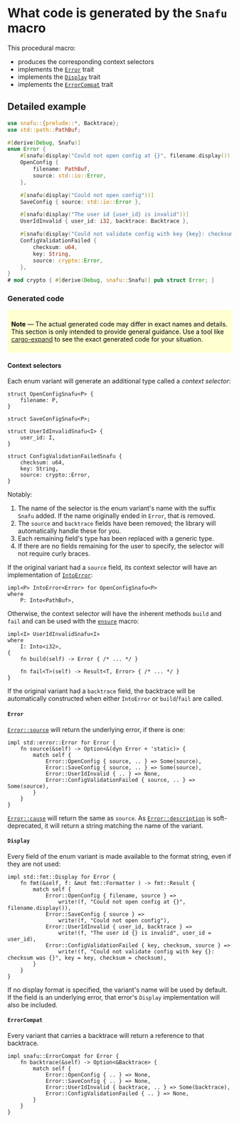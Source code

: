 # What code is generated by the `Snafu` macro

This procedural macro:

- produces the corresponding context selectors
- implements the [`Error`][Error] trait
- implements the [`Display`][Display] trait
- implements the [`ErrorCompat`][ErrorCompat] trait

## Detailed example

```rust
use snafu::{prelude::*, Backtrace};
use std::path::PathBuf;

#[derive(Debug, Snafu)]
enum Error {
    #[snafu(display("Could not open config at {}", filename.display()))]
    OpenConfig {
        filename: PathBuf,
        source: std::io::Error,
    },

    #[snafu(display("Could not open config"))]
    SaveConfig { source: std::io::Error },

    #[snafu(display("The user id {user_id} is invalid"))]
    UserIdInvalid { user_id: i32, backtrace: Backtrace },

    #[snafu(display("Could not validate config with key {key}: checksum was {checksum}"))]
    ConfigValidationFailed {
        checksum: u64,
        key: String,
        source: crypto::Error,
    },
}
# mod crypto { #[derive(Debug, snafu::Snafu)] pub struct Error; }
```

### Generated code

<div style="color: #000; background: #ffffd0; padding: 0.6em; margin-bottom: 0.6em;">

**Note** — The actual generated code may differ in exact names and
details. This section is only intended to provide general
guidance. Use a tool like [cargo-expand][] to see the exact generated
code for your situation.

</div>

[cargo-expand]: https://crates.io/crates/cargo-expand

#### Context selectors

Each enum variant will generate an additional type called a *context
selector*:

```rust,ignore
struct OpenConfigSnafu<P> {
    filename: P,
}

struct SaveConfigSnafu<P>;

struct UserIdInvalidSnafu<I> {
    user_id: I,
}

struct ConfigValidationFailedSnafu {
    checksum: u64,
    key: String,
    source: crypto::Error,
}
```

Notably:

1. The name of the selector is the enum variant's name with the suffix
   `Snafu` added. If the name originally ended in `Error`, that is
   removed.
1. The `source` and `backtrace` fields have been removed; the
   library will automatically handle these for you.
1. Each remaining field's type has been replaced with a generic
   type.
1. If there are no fields remaining for the user to specify, the
   selector will not require curly braces.

If the original variant had a `source` field, its context selector
will have an implementation of [`IntoError`][IntoError]:

```rust,ignore
impl<P> IntoError<Error> for OpenConfigSnafu<P>
where
    P: Into<PathBuf>,
```

Otherwise, the context selector will have the inherent methods `build`
and `fail` and can be used with the [`ensure`](ensure) macro:

```rust,ignore
impl<I> UserIdInvalidSnafu<I>
where
    I: Into<i32>,
{
    fn build(self) -> Error { /* ... */ }

    fn fail<T>(self) -> Result<T, Error> { /* ... */ }
}
```

If the original variant had a `backtrace` field, the backtrace
will be automatically constructed when either `IntoError` or
`build`/`fail` are called.

#### `Error`

[`Error::source`][source] will return the underlying error, if
there is one:

```rust,ignore
impl std::error::Error for Error {
    fn source(&self) -> Option<&(dyn Error + 'static)> {
        match self {
            Error::OpenConfig { source, .. } => Some(source),
            Error::SaveConfig { source, .. } => Some(source),
            Error::UserIdInvalid { .. } => None,
            Error::ConfigValidationFailed { source, .. } => Some(source),
        }
    }
}
```

[`Error::cause`][cause] will return the same as `source`. As
[`Error::description`][description] is soft-deprecated, it will
return a string matching the name of the variant.

#### `Display`

Every field of the enum variant is made available to the format
string, even if they are not used:

```rust,ignore
impl std::fmt::Display for Error {
    fn fmt(&self, f: &mut fmt::Formatter ) -> fmt::Result {
        match self {
            Error::OpenConfig { filename, source } =>
                write!(f, "Could not open config at {}", filename.display()),
            Error::SaveConfig { source } =>
                write!(f, "Could not open config"),
            Error::UserIdInvalid { user_id, backtrace } =>
                write!(f, "The user id {} is invalid", user_id = user_id),
            Error::ConfigValidationFailed { key, checksum, source } =>
                write!(f, "Could not validate config with key {}: checksum was {}", key = key, checksum = checksum),
        }
    }
}
```

If no display format is specified, the variant's name will be used
by default. If the field is an underlying error, that error's
`Display` implementation will also be included.

#### `ErrorCompat`

Every variant that carries a backtrace will return a reference to
that backtrace.

```rust,ignore
impl snafu::ErrorCompat for Error {
    fn backtrace(&self) -> Option<&Backtrace> {
        match self {
            Error::OpenConfig { .. } => None,
            Error::SaveConfig { .. } => None,
            Error::UserIdInvalid { backtrace, .. } => Some(backtrace),
            Error::ConfigValidationFailed { .. } => None,
        }
    }
}
```

[Display]: std::fmt::Display
[ErrorCompat]: crate::ErrorCompat
[Error]: std::error::Error
[IntoError]: crate::IntoError
[cause]: std::error::Error::cause
[description]: std::error::Error::description
[source]: std::error::Error::source

